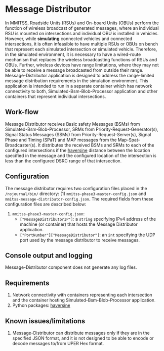 
# Message Distributor
In MMITSS, Roadside Units (RSUs) and On-board Units (OBUs) perform the function of wireless broadcast of generated messages, where an individual RSU is mounted on intersections and individual OBU is installed in vehicles. However, while **simulating** connected vehicles and connected intersections, it is often infeasible to have multiple RSUs or OBUs on bench that represent each simulated intersection or simulated vehicle. Therefore, in the simulated environment, it is necessary to have a wired-route mechanism that replaces the wireless broadcasting functions of RSUs and OBUs. Further, wireless devices have range limitations, where they may not be able to receive a message broadcasted from outside their range. Message-Distributor application is designed to address the range-limited message distribution requirements in the simulation environment. This application is intended to run in a separate container which has network connectivity to both, Simulated-Bsm-Blob-Processor application and other containers that represent individual intersections. 

## Work-flow
Message Distributor receives Basic safety Messages (BSMs) from Simulated-Bsm-Blob-Processor, SRMs from Priority-Request-Generator(s), Signal Status Messages (SSMs) from Priority-Request-Server(s), Signal Phase and Timing (SPaT) and MAP messages from the Map-Spat-Broadcaster(s). It distributes the received BSMs and SRMs to each of the configured intersections if the [haversine](https://en.wikipedia.org/wiki/Haversine_formula) distance between the location specified in the message and the configured location of the intersection is less than the configured DSRC range of that intersection.

## Configuration
The message distributor requires two configuration files placed in the `/nojournal/bin/` directory: (1) `mmitss-phase3-master-config.json` and `mmitss-message-distributor-config.json`. The required fields from these configuration files are described below:
1. `mmitss-phase3-master-config.json`: 
    - `["MessageDistributorIP"]`: a `string` specifying IPv4 address of the machine (or container) that hosts the Message Distributor application.
    - `["PortNumber"]["MessageDistributor"]`: an `int` specifying the UDP port used by the message distributor to receive messages.



## Console output and logging
Message-Distributor component does not generate any log files. 

## Requirements
1. Network connectivity with containers representing each intersection and the container hosting Simulated-Bsm-Blob-Processor application.
2. Python packages: [haversine](https://pypi.org/project/haversine/)

## Known issues/limitations
1. Message-Distributor can distribute messages only if they are in the specified JSON format, and it is not designed to be able to encode or decode messages to/from UPER Hex format.


